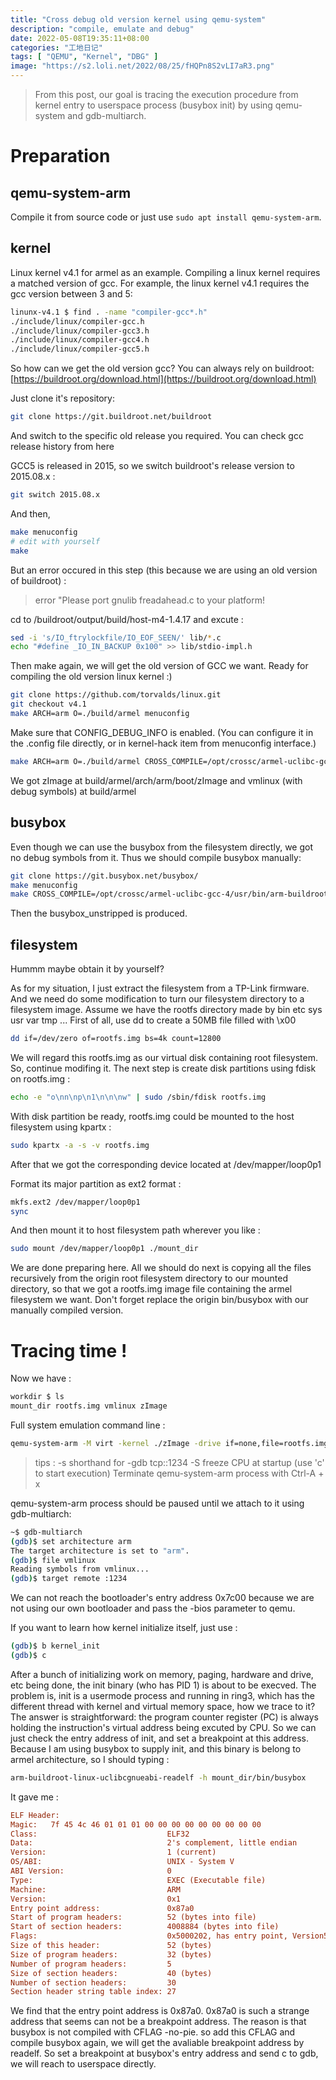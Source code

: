 ```yaml
---
title: "Cross debug old version kernel using qemu-system"
description: "compile, emulate and debug"
date: 2022-05-08T19:35:11+08:00
categories: "工地日记"
tags: [ "QEMU", "Kernel", "DBG" ]
image: "https://s2.loli.net/2022/08/25/fHQPn8S2vLI7aR3.png"
---
```




> From this post, our goal is tracing the execution procedure from kernel entry to userspace process (busybox init) by using qemu-system and gdb-multiarch.

# Preparation
## qemu-system-arm

Compile it from source code or just use `sudo apt install qemu-system-arm`.

## kernel

Linux kernel v4.1 for armel as an example.
Compiling a linux kernel requires a matched version of gcc.
For example, the linux kernel v4.1 requires the gcc version between 3 and 5:

```sh
linunx-v4.1 $ find . -name "compiler-gcc*.h"
./include/linux/compiler-gcc.h
./include/linux/compiler-gcc3.h
./include/linux/compiler-gcc4.h
./include/linux/compiler-gcc5.h
```

So how can we get the old version gcc?
You can always rely on buildroot: [https://buildroot.org/download.html](https://buildroot.org/download.html)

Just clone it's repository:

```sh
git clone https://git.buildroot.net/buildroot
```

And switch to the specific old release you required.
You can check gcc release history from here

GCC5 is released in 2015, so we switch buildroot's release version to 2015.08.x :

```sh
git switch 2015.08.x
```

And then, 

```sh
make menuconfig
# edit with yourself
make
```

But an error occured in this step (this because we are using an old version of buildroot) :

> error "Please port gnulib freadahead.c to your platform!


cd to /buildroot/output/build/host-m4-1.4.17 and excute :

```sh
sed -i 's/IO_ftrylockfile/IO_EOF_SEEN/' lib/*.c
echo "#define _IO_IN_BACKUP 0x100" >> lib/stdio-impl.h
```

Then make again, we will get the old version of GCC we want.
Ready for compiling the old version linux kernel :)

```sh
git clone https://github.com/torvalds/linux.git
git checkout v4.1
make ARCH=arm O=./build/armel menuconfig
```

Make sure that CONFIG_DEBUG_INFO is enabled. (You can configure it in the .config file directly, or in kernel-hack item from menuconfig interface.)

```sh
make ARCH=arm O=./build/armel CROSS_COMPILE=/opt/crossc/armel-uclibc-gcc-4/usr/bin/arm-buildroot-linux-uclibcgnueabi- zImage -j$(nproc)
```

We got zImage at build/armel/arch/arm/boot/zImage and vmlinux (with debug symbols) at build/armel

## busybox

Even though we can use the busybox from the filesystem directly, we got no debug symbols from it.
Thus we should compile busybox manually:

```sh
git clone https://git.busybox.net/busybox/
make menuconfig
make CROSS_COMPILE=/opt/crossc/armel-uclibc-gcc-4/usr/bin/arm-buildroot-linux-uclibcgnueabi- -j$(nproc)
```

Then the busybox_unstripped is produced.
## filesystem

Hummm maybe obtain it by yourself?

As for my situation, I just extract the filesystem from a TP-Link firmware. 
And we need do some modification to turn our filesystem directory to a filesystem image.
Assume we have the rootfs directory made by bin etc sys usr var tmp ...
First of all, use dd to create a 50MB file filled with \x00

```sh
dd if=/dev/zero of=rootfs.img bs=4k count=12800
```

We will regard this rootfs.img as our virtual disk containing root filesystem. So, continue modifing it.
The next step is create disk partitions using fdisk on rootfs.img :

```sh
echo -e "o\nn\np\n1\n\n\nw" | sudo /sbin/fdisk rootfs.img
```

With disk partition be ready, rootfs.img could be mounted to the host filesystem using kpartx :

```sh
sudo kpartx -a -s -v rootfs.img
```

After that we got the corresponding device located at /dev/mapper/loop0p1

Format its major partition as ext2 format :

```sh
mkfs.ext2 /dev/mapper/loop0p1
sync
```

And then mount it to host filesystem path wherever you like :

```sh
sudo mount /dev/mapper/loop0p1 ./mount_dir
```

We are done preparing here. All we should do next is copying all the files recursively from the origin root filesystem directory to our mounted directory,
so that we got a rootfs.img image file containing the armel filesystem we want.
Don't forget replace the origin bin/busybox with our manually compiled version.

# Tracing time !
Now we have :

```sh
workdir $ ls
mount_dir rootfs.img vmlinux zImage
```

Full system emulation command line :

```sh
qemu-system-arm -M virt -kernel ./zImage -drive if=none,file=rootfs.img,format=raw,id=rootfs -device virtio-blk-device,drive=rootfs -append "root=/dev/vda1 console=ttyS0 rw" -nographic -s -S
```

> tips :
> -s              shorthand for -gdb tcp::1234
> -S              freeze CPU at startup (use 'c' to start execution)
> Terminate qemu-system-arm process with Ctrl-A + x

qemu-system-arm process should be paused until we attach to it using gdb-multiarch:

```sh
~$ gdb-multiarch
(gdb)$ set architecture arm
The target architecture is set to "arm".
(gdb)$ file vmlinux
Reading symbols from vmlinux...
(gdb)$ target remote :1234
```

We can not reach the bootloader's entry address 0x7c00 because we are not using our own bootloader and pass the -bios parameter to qemu.

If you want to learn how kernel initialize itself, just use :

```sh
(gdb)$ b kernel_init
(gdb)$ c
```

After a bunch of initializing work on memory, paging, hardware and drive, etc being done, the init binary (who has PID 1) is about to be execved.
The problem is, init is a usermode process and running in ring3, which has the different thread with kernel and virtual memory space, how we trace to it?
The answer is straightforward: the program counter register (PC) is always holding the instruction's virtual address being excuted by CPU.
So we can just check the entry address of init, and set a breakpoint at this address.
Because I am using busybox to supply init, and this binary is belong to armel architecture, so I should typing :

```sh
arm-buildroot-linux-uclibcgnueabi-readelf -h mount_dir/bin/busybox
```

It gave me :

```ini
ELF Header:
Magic:   7f 45 4c 46 01 01 01 00 00 00 00 00 00 00 00 00 
Class:                             ELF32
Data:                              2's complement, little endian
Version:                           1 (current)
OS/ABI:                            UNIX - System V
ABI Version:                       0
Type:                              EXEC (Executable file)
Machine:                           ARM
Version:                           0x1
Entry point address:               0x87a0
Start of program headers:          52 (bytes into file)
Start of section headers:          4008884 (bytes into file)
Flags:                             0x5000202, has entry point, Version5 EABI, soft-float ABI
Size of this header:               52 (bytes)
Size of program headers:           32 (bytes)
Number of program headers:         5
Size of section headers:           40 (bytes)
Number of section headers:         30
Section header string table index: 27
```

We find that the entry point address is 0x87a0.
0x87a0 is such a strange address that seems can not be a breakpoint address.
The reason is that busybox is not compiled with CFLAG -no-pie. so add this CFLAG and compile busybox again, we will get the avaliable breakpoint address by readelf.
So set a breakpoint at busybox's entry address and send c to gdb, we will reach to userspace directly.
